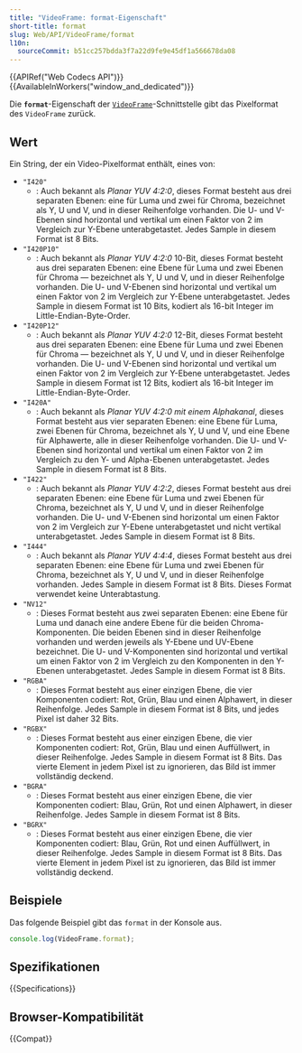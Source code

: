 ```yaml
---
title: "VideoFrame: format-Eigenschaft"
short-title: format
slug: Web/API/VideoFrame/format
l10n:
  sourceCommit: b51cc257bdda3f7a22d9fe9e45df1a566678da08
---
```


{{APIRef("Web Codecs API")}}{{AvailableInWorkers("window_and_dedicated")}}

Die **`format`**-Eigenschaft der [`VideoFrame`](/de/docs/Web/API/VideoFrame)-Schnittstelle gibt das Pixelformat des `VideoFrame` zurück.

## Wert

Ein String, der ein Video-Pixelformat enthält, eines von:

- `"I420"`
  - : Auch bekannt als _Planar YUV 4:2:0_, dieses Format besteht aus drei separaten Ebenen: eine für Luma und zwei für Chroma, bezeichnet als Y, U und V, und in dieser Reihenfolge vorhanden. Die U- und V-Ebenen sind horizontal und vertikal um einen Faktor von 2 im Vergleich zur Y-Ebene unterabgetastet. Jedes Sample in diesem Format ist 8 Bits.
- `"I420P10"`
  - : Auch bekannt als _Planar YUV 4:2:0_ 10-Bit, dieses Format besteht aus drei separaten Ebenen: eine Ebene für Luma und zwei Ebenen für Chroma — bezeichnet als Y, U und V, und in dieser Reihenfolge vorhanden. Die U- und V-Ebenen sind horizontal und vertikal um einen Faktor von 2 im Vergleich zur Y-Ebene unterabgetastet. Jedes Sample in diesem Format ist 10 Bits, kodiert als 16-bit Integer im Little-Endian-Byte-Order.
- `"I420P12"`
  - : Auch bekannt als _Planar YUV 4:2:0_ 12-Bit, dieses Format besteht aus drei separaten Ebenen: eine Ebene für Luma und zwei Ebenen für Chroma — bezeichnet als Y, U und V, und in dieser Reihenfolge vorhanden. Die U- und V-Ebenen sind horizontal und vertikal um einen Faktor von 2 im Vergleich zur Y-Ebene unterabgetastet. Jedes Sample in diesem Format ist 12 Bits, kodiert als 16-bit Integer im Little-Endian-Byte-Order.
- `"I420A"`
  - : Auch bekannt als _Planar YUV 4:2:0 mit einem Alphakanal_, dieses Format besteht aus vier separaten Ebenen: eine Ebene für Luma, zwei Ebenen für Chroma, bezeichnet als Y, U und V, und eine Ebene für Alphawerte, alle in dieser Reihenfolge vorhanden. Die U- und V-Ebenen sind horizontal und vertikal um einen Faktor von 2 im Vergleich zu den Y- und Alpha-Ebenen unterabgetastet. Jedes Sample in diesem Format ist 8 Bits.
- `"I422"`
  - : Auch bekannt als _Planar YUV 4:2:2_, dieses Format besteht aus drei separaten Ebenen: eine Ebene für Luma und zwei Ebenen für Chroma, bezeichnet als Y, U und V, und in dieser Reihenfolge vorhanden. Die U- und V-Ebenen sind horizontal um einen Faktor von 2 im Vergleich zur Y-Ebene unterabgetastet und nicht vertikal unterabgetastet. Jedes Sample in diesem Format ist 8 Bits.
- `"I444"`
  - : Auch bekannt als _Planar YUV 4:4:4_, dieses Format besteht aus drei separaten Ebenen: eine Ebene für Luma und zwei Ebenen für Chroma, bezeichnet als Y, U und V, und in dieser Reihenfolge vorhanden. Jedes Sample in diesem Format ist 8 Bits. Dieses Format verwendet keine Unterabtastung.
- `"NV12"`
  - : Dieses Format besteht aus zwei separaten Ebenen: eine Ebene für Luma und danach eine andere Ebene für die beiden Chroma-Komponenten. Die beiden Ebenen sind in dieser Reihenfolge vorhanden und werden jeweils als Y-Ebene und UV-Ebene bezeichnet. Die U- und V-Komponenten sind horizontal und vertikal um einen Faktor von 2 im Vergleich zu den Komponenten in den Y-Ebenen unterabgetastet. Jedes Sample in diesem Format ist 8 Bits.
- `"RGBA"`
  - : Dieses Format besteht aus einer einzigen Ebene, die vier Komponenten codiert: Rot, Grün, Blau und einen Alphawert, in dieser Reihenfolge. Jedes Sample in diesem Format ist 8 Bits, und jedes Pixel ist daher 32 Bits.
- `"RGBX"`
  - : Dieses Format besteht aus einer einzigen Ebene, die vier Komponenten codiert: Rot, Grün, Blau und einen Auffüllwert, in dieser Reihenfolge. Jedes Sample in diesem Format ist 8 Bits. Das vierte Element in jedem Pixel ist zu ignorieren, das Bild ist immer vollständig deckend.
- `"BGRA"`
  - : Dieses Format besteht aus einer einzigen Ebene, die vier Komponenten codiert: Blau, Grün, Rot und einen Alphawert, in dieser Reihenfolge. Jedes Sample in diesem Format ist 8 Bits.
- `"BGRX"`
  - : Dieses Format besteht aus einer einzigen Ebene, die vier Komponenten codiert: Blau, Grün, Rot und einen Auffüllwert, in dieser Reihenfolge. Jedes Sample in diesem Format ist 8 Bits. Das vierte Element in jedem Pixel ist zu ignorieren, das Bild ist immer vollständig deckend.

## Beispiele

Das folgende Beispiel gibt das `format` in der Konsole aus.

```js
console.log(VideoFrame.format);
```

## Spezifikationen

{{Specifications}}

## Browser-Kompatibilität

{{Compat}}

